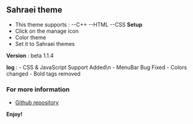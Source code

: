 ## Sahraei theme

* This theme supports : 
   --C++
   --HTML
   --CSS
**Setup**
* Click on the manage icon 
* Color theme
* Set it to Sahraei themes


**Version** : 
   beta 1.1.4



 **log** :
    -  CSS & JavaScript Support Added\n
    -  MenuBar Bug Fixed
    -   Colors changed
    -   Bold tags removed

### For more information
* [Github repository](https://github.com/Sahraeidev/VSCode-Theme)

**Enjoy!**
